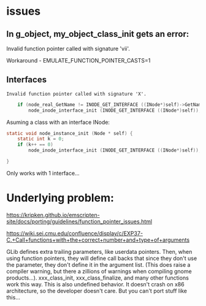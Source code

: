 # issues

## In g_object, my_object_class_init gets an error:

Invalid function pointer called with signature 'vii'.

Workaround - EMULATE_FUNCTION_POINTER_CASTS=1


## Interfaces

    Invalid function pointer called with signature 'X'.

```c
	if (node_real_GetName != INODE_GET_INTERFACE ((INode*)self)->GetName)
		node_inode_interface_init (INODE_GET_INTERFACE ((INode*)self));
```


Asuming a class with an interface INode:

```c
static void node_instance_init (Node * self) {
	static int k = 0;
	if (k++ == 0)
		node_inode_interface_init (INODE_GET_INTERFACE ((INode*)self));

}
```

Only works with 1 interface...    
# Underlying problem:

https://kripken.github.io/emscripten-site/docs/porting/guidelines/function_pointer_issues.html

https://wiki.sei.cmu.edu/confluence/display/c/EXP37-C.+Call+functions+with+the+correct+number+and+type+of+arguments

GLib defines extra trailing parameters, like userdata pointers. Then, when using function pointers, they will define call backs that since they don't use the parameter, they don't define it in the argument list. (This does raise a compiler warning, but there a zillions of warnings when compiling gnome products...). xxx_class_init, xxx_class_finalize, and many other functions work this way. This is also undefined behavior. It doesn't crash on x86 architecture, so the developer doesn't care. But you can't port stuff like this...


